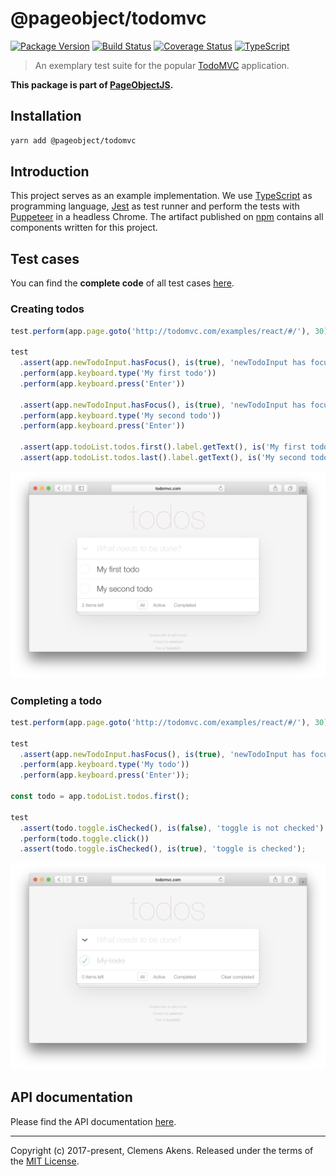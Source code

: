 # @pageobject/todomvc

[![Package Version][badge-npm-image]][badge-npm-link]
[![Build Status][badge-travis-image]][badge-travis-link]
[![Coverage Status][badge-coveralls-image]][badge-coveralls-link]
[![TypeScript][badge-typescript-image]][badge-typescript-link]

> An exemplary test suite for the popular [TodoMVC][external-todomvc] application.

**This package is part of [PageObjectJS][internal-homepage].**

## Installation

```sh
yarn add @pageobject/todomvc
```

## Introduction

This project serves as an example implementation. We use [TypeScript][external-typescript] as programming language, [Jest][external-jest] as test runner and perform the tests with [Puppeteer][external-puppeteer] in a headless Chrome. The artifact published on [npm][external-npm] contains all components written for this project.

## Test cases

You can find the **complete code** of all test cases [here](https://github.com/clebert/pageobject/blob/master/@pageobject/todomvc/src/tests/).

### Creating todos

```js
test.perform(app.page.goto('http://todomvc.com/examples/react/#/'), 30);

test
  .assert(app.newTodoInput.hasFocus(), is(true), 'newTodoInput has focus (1)')
  .perform(app.keyboard.type('My first todo'))
  .perform(app.keyboard.press('Enter'))

  .assert(app.newTodoInput.hasFocus(), is(true), 'newTodoInput has focus (2)')
  .perform(app.keyboard.type('My second todo'))
  .perform(app.keyboard.press('Enter'))

  .assert(app.todoList.todos.first().label.getText(), is('My first todo'))
  .assert(app.todoList.todos.last().label.getText(), is('My second todo'));
```

![Creating todos](../../docs/images/creating-todos.png)

### Completing a todo

```js
test.perform(app.page.goto('http://todomvc.com/examples/react/#/'), 30);

test
  .assert(app.newTodoInput.hasFocus(), is(true), 'newTodoInput has focus')
  .perform(app.keyboard.type('My todo'))
  .perform(app.keyboard.press('Enter'));

const todo = app.todoList.todos.first();

test
  .assert(todo.toggle.isChecked(), is(false), 'toggle is not checked')
  .perform(todo.toggle.click())
  .assert(todo.toggle.isChecked(), is(true), 'toggle is checked');
```

![Completing a todo](../../docs/images/completing-a-todo.png)

## API documentation

Please find the API documentation [here][internal-api-todomvc].

---

Copyright (c) 2017-present, Clemens Akens. Released under the terms of the [MIT License][internal-license].

[badge-coveralls-image]: https://coveralls.io/repos/github/clebert/pageobject/badge.svg?branch=master
[badge-coveralls-link]: https://coveralls.io/github/clebert/pageobject?branch=master
[badge-npm-image]: https://img.shields.io/npm/v/@pageobject/todomvc.svg
[badge-npm-link]: https://yarnpkg.com/en/package/@pageobject/todomvc
[badge-travis-image]: https://travis-ci.org/clebert/pageobject.svg?branch=master
[badge-travis-link]: https://travis-ci.org/clebert/pageobject
[badge-typescript-image]: https://img.shields.io/badge/TypeScript-ready-blue.svg
[badge-typescript-link]: https://www.typescriptlang.org/
[external-jest]: https://facebook.github.io/jest/
[external-npm]: https://www.npmjs.com/
[external-puppeteer]: https://github.com/GoogleChrome/puppeteer
[external-todomvc]: http://todomvc.com/
[external-typescript]: https://www.typescriptlang.org/
[internal-api-todomvc]: https://pageobject.js.org/api/todomvc/
[internal-homepage]: https://pageobject.js.org/
[internal-license]: https://github.com/clebert/pageobject/blob/master/LICENSE
